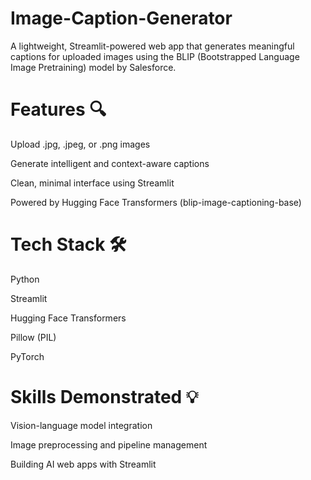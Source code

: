 # Image-Caption-Generator

A lightweight, Streamlit-powered web app that generates meaningful captions for uploaded images using the BLIP (Bootstrapped Language Image Pretraining) model by Salesforce.

# Features 🔍

Upload .jpg, .jpeg, or .png images

Generate intelligent and context-aware captions

Clean, minimal interface using Streamlit

Powered by Hugging Face Transformers (blip-image-captioning-base)

# Tech Stack 🛠️

Python

Streamlit

Hugging Face Transformers

Pillow (PIL)

PyTorch

# Skills Demonstrated 💡

Vision-language model integration

Image preprocessing and pipeline management

Building AI web apps with Streamlit

